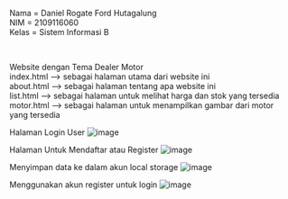 Nama  = Daniel Rogate Ford Hutagalung</br>
NIM   = 2109116060</br>
Kelas = Sistem Informasi B</br>

<!-- Penjelasan Program --></br>
Website dengan Tema Dealer Motor</br>
index.html --> sebagai halaman utama dari website ini</br>
about.html --> sebagai halaman tentang apa website ini</br>
list.html  --> sebagai halaman untuk melihat harga dan stok yang tersedia</br>
motor.html --> sebagai halaman untuk menampilkan gambar dari motor yang tersedia</br>

Halaman Login User
![image](https://user-images.githubusercontent.com/118147807/227731819-127b2a56-b556-432d-8a67-eba72c55e1a0.png)

Halaman Untuk Mendaftar atau Register
![image](https://user-images.githubusercontent.com/118147807/227731896-d214846b-9448-488b-99a9-3f9ff3832a07.png)

Menyimpan data ke dalam akun local storage
![image](https://user-images.githubusercontent.com/118147807/227731960-879e1539-cfc3-4665-9a68-4e8579b9c682.png)

Menggunakan akun register untuk login
![image](https://user-images.githubusercontent.com/118147807/227731998-f1a4a708-3c86-45e6-af28-06b2dafc7fe9.png)



